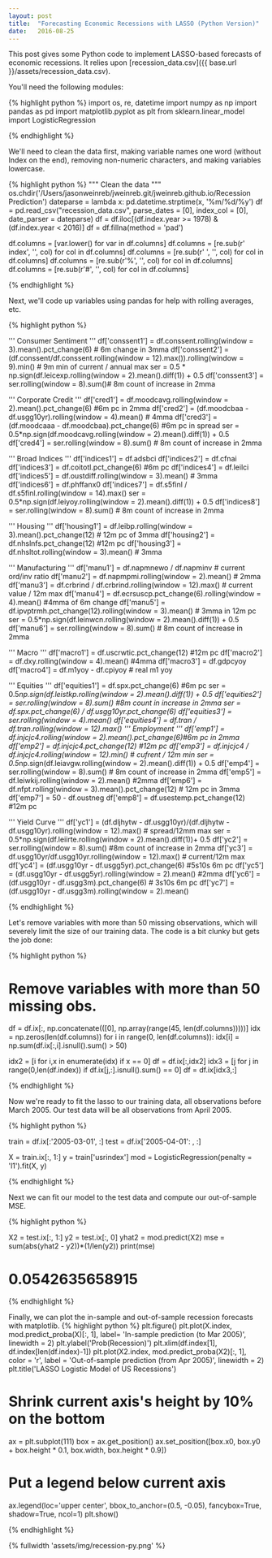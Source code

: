 ```yaml
---
layout: post
title:  "Forecasting Economic Recessions with LASSO (Python Version)"
date:   2016-08-25
---
```

This post gives some Python code to implement LASSO-based forecasts of economic recessions. It relies upon [recession_data.csv]({{ base.url }}/assets/recession_data.csv). 

You'll need the following modules: 

{% highlight python %}
 import os, re, datetime
 import numpy as np
 import pandas as pd
 import matplotlib.pyplot as plt
 from sklearn.linear_model import LogisticRegression 

{% endhighlight %}

We'll need to clean the data first, making variable names one word (without Index on the end), removing non-numeric characters, and making variables lowercase. 

<!--more-->

{% highlight python %}
"""
Clean the data
"""
os.chdir('/Users/jasonweinreb/jweinreb.git/jweinreb.github.io/Recession Prediction')
dateparse = lambda x: pd.datetime.strptime(x, '%m/%d/%y')
df = pd.read_csv("recession_data.csv", parse_dates = [0], index_col = [0], date_parser = dateparse)
df = df.iloc[(df.index.year >= 1978) & (df.index.year < 2016)]
df = df.fillna(method = 'pad')

df.columns = [var.lower() for var in df.columns]
df.columns = [re.sub(r' index', '', col) for col in df.columns]
df.columns = [re.sub(r' ', '', col) for col in df.columns]
df.columns = [re.sub(r'%', '', col) for col in df.columns]
df.columns = [re.sub(r'#', '', col) for col in df.columns]

{% endhighlight %}

Next, we'll code up variables using pandas for help with rolling averages, etc. 

{% highlight python %}

'''
Consumer Sentiment 
'''
df['conssent1'] = df.conssent.rolling(window = 3).mean().pct_change(6) # 6m change in 3mma
df['conssent2'] = (df.conssent/df.conssent.rolling(window = 12).max()).rolling(window = 9).min() # 9m min of current / annual max 
ser = 0.5 * np.sign(df.leicexp.rolling(window = 2).mean().diff(1)) + 0.5 
df['conssent3'] = ser.rolling(window = 8).sum()# 8m count of increase in 2mma

'''
Corporate Credit
'''
df['cred1'] = df.moodcavg.rolling(window = 2).mean().pct_change(6) #6m pc in 2mma
df['cred2'] = (df.moodcbaa - df.usgg10yr).rolling(window = 4).mean() # 4mma
df['cred3'] = (df.moodcaaa - df.moodcbaa).pct_change(6) #6m pc in spread
ser = 0.5*np.sign(df.moodcavg.rolling(window = 2).mean().diff(1)) + 0.5
df['cred4'] = ser.rolling(window = 8).sum() # 8m count of increase in 2mma

'''
Broad Indices
'''
df['indices1'] = df.adsbci
df['indices2'] = df.cfnai
df['indices3'] = df.coitotl.pct_change(6) #6m pc
df['indices4'] = df.leilci
df['indices5'] = df.oustdiff.rolling(window = 3).mean() # 3mma
df['indices6'] = df.phffanx0
df['indices7'] = df.s5finl / df.s5finl.rolling(window = 14).max()
ser = 0.5*np.sign(df.leiyoy.rolling(window = 2).mean().diff(1)) + 0.5
df['indices8'] = ser.rolling(window = 8).sum() # 8m count of increase in 2mma

'''
Housing
'''
df['housing1'] = df.leibp.rolling(window = 3).mean().pct_change(12) # 12m pc of 3mma
df['housing2'] = df.nhslnfs.pct_change(12) #12m pc
df['housing3'] = df.nhsltot.rolling(window = 3).mean() # 3mma

'''
Manufacturing
'''
df['manu1'] = df.napmnewo / df.napminv # current ord/inv ratio
df['manu2'] = df.napmpmi.rolling(window = 2).mean() # 2mma
df['manu3'] = df.crbrind / df.crbrind.rolling(window = 12).max() # current value / 12m max
df['manu4'] = df.ecrsuscp.pct_change(6).rolling(window = 4).mean() #4mma of 6m change
df['manu5'] = df.ipvptrmh.pct_change(12).rolling(window = 3).mean() # 3mma in 12m pc
ser = 0.5*np.sign(df.leinwcn.rolling(window = 2).mean().diff(1)) + 0.5
df['manu6'] = ser.rolling(window = 8).sum() # 8m count of increase in 2mma

'''
Macro
'''
df['macro1'] = df.uscrwtic.pct_change(12) #12m pc
df['macro2'] = df.dxy.rolling(window = 4).mean() #4mma
df['macro3'] = df.gdpcyoy
df['macro4'] = df.m1yoy - df.cpiyoy # real m1 yoy

'''
Equities
'''
df['equities1'] = df.spx.pct_change(6) #6m pc
ser = 0.5*np.sign(df.leistkp.rolling(window = 2).mean().diff(1)) + 0.5
df['equities2'] = ser.rolling(window = 8).sum() #8m count in increase in 2mma
ser = df.spx.pct_change(6) / df.usgg10yr.pct_change(6)
df['equities3'] = ser.rolling(window = 4).mean()
df['equities4'] = df.tran / df.tran.rolling(window = 12).max()
'''
Employment
'''
df['emp1'] = df.injcjc4.rolling(window = 2).mean().pct_change(6)#6m pc in 2mma
df['emp2'] = df.injcjc4.pct_change(12) #12m pc 
df['emp3'] = df.injcjc4 / df.injcjc4.rolling(window = 12).min() # cufrent / 12m min
ser = 0.5*np.sign(df.leiavgw.rolling(window = 2).mean().diff(1)) + 0.5
df['emp4'] = ser.rolling(window = 8).sum() # 8m count of increase in 2mma
df['emp5'] = df.leiwkij.rolling(window = 2).mean() #2mma
df['emp6'] = df.nfpt.rolling(window = 3).mean().pct_change(12) # 12m pc in 3mma
df['emp7'] = 50 - df.oustneg
df['emp8'] = df.usestemp.pct_change(12) #12m pc

'''
Yield Curve
'''
df['yc1'] = (df.dljhytw - df.usgg10yr)/(df.dljhytw - df.usgg10yr).rolling(window = 12).max() # spread/12mm max
ser = 0.5*np.sign(df.leiirte.rolling(window = 2).mean().diff(1))+ 0.5
df['yc2'] = ser.rolling(window = 8).sum() #8m count of increase in 2mma
df['yc3'] = df.usgg10yr/df.usgg10yr.rolling(window = 12).max() # current/12m max
df['yc4'] = (df.usgg10yr - df.usgg5yr).pct_change(6) #5s10s 6m pc
df['yc5'] = (df.usgg10yr - df.usgg5yr).rolling(window = 2).mean() #2mma
df['yc6'] = (df.usgg10yr - df.usgg3m).pct_change(6) # 3s10s 6m pc
df['yc7'] = (df.usgg10yr - df.usgg3m).rolling(window = 2).mean()

{% endhighlight %}

Let's remove variables with more than 50 missing observations, which will severely limit the size of our training data. The code is a bit clunky but gets the job done: 

{% highlight python %}

# Remove variables with more than 50 missing obs.
df = df.ix[:, np.concatenate(([0], np.array(range(45, len(df.columns)))))]
idx = np.zeros(len(df.columns))
for i in range(0, len(df.columns)):
    idx[i] = np.sum(df.ix[:,i].isnull().sum() > 50)
    
idx2 = [i for i,x in enumerate(idx) if x == 0]
df = df.ix[:,idx2]
idx3 = [j for j in range(0,len(df.index)) if df.ix[j,:].isnull().sum() == 0]
df = df.ix[idx3,:]

{% endhighlight %}

Now we're ready to fit the lasso to our training data, all observations before March 2005. Our test data will be all observations from April 2005. 

{% highlight python %}
 
train = df.ix[:'2005-03-01', :]
test = df.ix['2005-04-01': , :]
               
X = train.ix[:, 1:]
y = train['usrindex']
mod = LogisticRegression(penalty = 'l1').fit(X, y)

{% endhighlight %}

Next we can fit our model to the test data and compute our out-of-sample MSE.

{% highlight python %}

X2 = test.ix[:, 1:]
y2 = test.ix[:, 0]
yhat2 = mod.predict(X2)
mse = sum(abs(yhat2 - y2))*(1/len(y2))
print(mse)
# 0.0542635658915

{% endhighlight %}

Finally, we can plot the in-sample and out-of-sample recession forecasts with matplotlib.
{% highlight python %}
plt.figure()
plt.plot(X.index, mod.predict_proba(X)[:, 1], label= 'In-sample prediction (to Mar 2005)', linewidth = 2)
plt.ylabel('Prob(Recession)')
plt.xlim(df.index[1], df.index[len(df.index)-1])
plt.plot(X2.index, mod.predict_proba(X2)[:, 1], color = 'r', 
         label = 'Out-of-sample prediction (from Apr 2005)', linewidth = 2)
plt.title('LASSO Logistic Model of US Recessions')
# Shrink current axis's height by 10% on the bottom
ax = plt.subplot(111)
box = ax.get_position()
ax.set_position([box.x0, box.y0 + box.height * 0.1,
                 box.width, box.height * 0.9])
# Put a legend below current axis
ax.legend(loc='upper center', bbox_to_anchor=(0.5, -0.05),
          fancybox=True, shadow=True, ncol=1)
plt.show()

{% endhighlight %}

{% fullwidth 'assets/img/recession-py.png' %}

